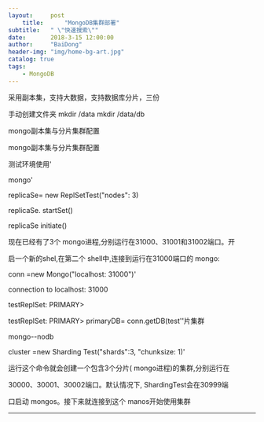```yaml
---
layout:     post
    title:      "MongoDB集群部署"
subtitle:   " \"快速搜索\""
date:       2018-3-15 12:00:00
author:     "BaiDong"
header-img: "img/home-bg-art.jpg"
catalog: true
tags:
    - MongoDB
---
```

采用副本集，支持大数据，支持数据库分片，三份

手动创建文件夹  mkdir /data      mkdir  /data/db

mongo副本集与分片集群配置

 mongo副本集与分片集群配置

 测试环境使用'

mongo'

replicaSe= new ReplSetTest("nodes": 3)

replicaSe. startSet()

replicaSe initiate()

现在已经有了3个 mongo进程,分别运行在31000、31001和31002端口。开

启一个新的shel,在第二个 shell中,连接到运行在31000端口的 mongo:

conn =new Mongo("localhost: 31000")'

connection to localhost: 31000

testReplSet: PRIMARY>

testReplSet: PRIMARY> primaryDB= conn.getDB(test''片集群

mongo--nodb

cluster =new Sharding Test("shards":3, "chunksize: 1)'

运行这个命令就会创建一个包含3个分片( mongo进程)的集群,分别运行在

30000、30001、30002端口。默认情况下, ShardingTest会在30999端

口启动 mongos。接下来就连接到这个 manos开始使用集群

---


